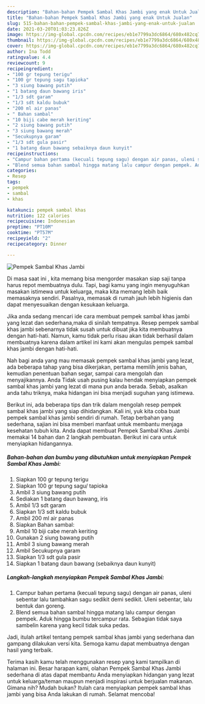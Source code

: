 ```yaml
---
description: "Bahan-bahan Pempek Sambal Khas Jambi yang enak Untuk Jualan"
title: "Bahan-bahan Pempek Sambal Khas Jambi yang enak Untuk Jualan"
slug: 515-bahan-bahan-pempek-sambal-khas-jambi-yang-enak-untuk-jualan
date: 2021-03-20T01:03:23.826Z
image: https://img-global.cpcdn.com/recipes/eb1e7799a3dc6864/680x482cq70/pempek-sambal-khas-jambi-foto-resep-utama.jpg
thumbnail: https://img-global.cpcdn.com/recipes/eb1e7799a3dc6864/680x482cq70/pempek-sambal-khas-jambi-foto-resep-utama.jpg
cover: https://img-global.cpcdn.com/recipes/eb1e7799a3dc6864/680x482cq70/pempek-sambal-khas-jambi-foto-resep-utama.jpg
author: Ina Todd
ratingvalue: 4.4
reviewcount: 9
recipeingredient:
- "100 gr tepung terigu"
- "100 gr tepung sagu tapioka"
- "3 siung bawang putih"
- "1 batang daun bawang iris"
- "1/3 sdt garam"
- "1/3 sdt kaldu bubuk"
- "200 ml air panas"
- " Bahan sambal"
- "10 biji cabe merah keriting"
- "2 siung bawang putih"
- "3 siung bawang merah"
- "Secukupnya garam"
- "1/3 sdt gula pasir"
- "1 batang daun bawang sebaiknya daun kunyit"
recipeinstructions:
- "Campur bahan pertama (kecuali tepung sagu) dengan air panas, uleni sebentar lalu tambahkan sagu sedikit demi sedikit. Uleni sebentar, lalu bentuk dan goreng."
- "Blend semua bahan sambal hingga matang lalu campur dengan pempek. Aduk hingga bumbu tercampur rata. Sebagian tidak saya sambelin karena yang kecil tidak suka pedas."
categories:
- Resep
tags:
- pempek
- sambal
- khas

katakunci: pempek sambal khas 
nutrition: 122 calories
recipecuisine: Indonesian
preptime: "PT10M"
cooktime: "PT57M"
recipeyield: "2"
recipecategory: Dinner

---
```



![Pempek Sambal Khas Jambi](https://img-global.cpcdn.com/recipes/eb1e7799a3dc6864/680x482cq70/pempek-sambal-khas-jambi-foto-resep-utama.jpg)

Di masa  saat ini , kita memang bisa mengorder masakan siap saji tanpa harus repot membuatnya dulu. Tapi, bagi kamu yang ingin menyuguhkan masakan istimewa untuk keluarga, maka kita memang lebih baik memasaknya sendiri. Pasalnya, memasak di rumah jauh lebih higienis dan dapat menyesuaikan dengan kesukaan keluarga.

Jika anda sedang mencari ide cara membuat pempek sambal khas jambi yang lezat dan sederhana,maka di sinilah tempatnya. Resep pempek sambal khas jambi  sebenarnya tidak susah untuk dibuat jika kita membuatnya dengan hati-hati. Namun, kamu tidak perlu risau akan tidak berhasil dalam membuatnya 
karena dalam artikel ini kami akan mengulas pempek sambal khas jambi dengan hati-hati.  



Nah bagi anda yang mau memasak pempek sambal khas jambi yang lezat, ada beberapa tahap yang bisa dikerjakan, pertama memilih jenis bahan, kemudian penentuan bahan segar, sampai cara mengolah dan menyajikannya. Anda Tidak usah pusing kalau hendak menyiapkan pempek sambal khas jambi yang lezat di mana pun anda berada. Sebab, asalkan anda  tahu triknya, maka hidangan ini bisa menjadi suguhan yang istimewa.

Berikut ini, ada beberapa tips dan trik dalam mengolah resep pempek sambal khas jambi yang siap dihidangkan. Kali ini, yuk kita coba buat pempek sambal khas jambi sendiri di rumah. Tetap berbahan yang sederhana, sajian ini bisa memberi manfaat untuk membantu menjaga kesehatan tubuh kita. Anda dapat membuat Pempek Sambal Khas Jambi memakai 14 bahan dan 2 langkah pembuatan. Berikut ini cara untuk menyiapkan hidangannya.

<!--inarticleads1-->

##### Bahan-bahan dan bumbu yang dibutuhkan untuk menyiapkan Pempek Sambal Khas Jambi:

1. Siapkan 100 gr tepung terigu
1. Siapkan 100 gr tepung sagu/ tapioka
1. Ambil 3 siung bawang putih
1. Sediakan 1 batang daun bawang, iris
1. Ambil 1/3 sdt garam
1. Siapkan 1/3 sdt kaldu bubuk
1. Ambil 200 ml air panas
1. Siapkan  Bahan sambal:
1. Ambil 10 biji cabe merah keriting
1. Gunakan 2 siung bawang putih
1. Ambil 3 siung bawang merah
1. Ambil Secukupnya garam
1. Siapkan 1/3 sdt gula pasir
1. Siapkan 1 batang daun bawang (sebaiknya daun kunyit)




<!--inarticleads2-->

##### Langkah-langkah menyiapkan Pempek Sambal Khas Jambi:

1. Campur bahan pertama (kecuali tepung sagu) dengan air panas, uleni sebentar lalu tambahkan sagu sedikit demi sedikit. Uleni sebentar, lalu bentuk dan goreng.
1. Blend semua bahan sambal hingga matang lalu campur dengan pempek. Aduk hingga bumbu tercampur rata. Sebagian tidak saya sambelin karena yang kecil tidak suka pedas.




Jadi, itulah artikel tentang  pempek sambal khas jambi  yang sederhana dan gampang dilakukan versi kita. Semoga kamu dapat membuatnya dengan hasil yang terbaik. 

Terima kasih kamu telah menggunakan resep yang kami tampilkan di halaman ini. Besar harapan kami, olahan  Pempek Sambal Khas Jambi sederhana di atas dapat membantu Anda menyiapkan hidangan yang lezat untuk keluarga/teman maupun menjadi inspirasi untuk berjualan makanan. Gimana nih? Mudah bukan? Itulah cara menyiapkan pempek sambal khas jambi yang bisa Anda lakukan di rumah. Selamat mencoba!

